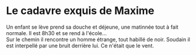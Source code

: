 # Le cadavre exquis de Maxime

Un enfant se lève prend sa douche et déjeune, une matinnée tout à fait normale. Il est 8h30 et se rend à l'école...  
Sur le chemin il rencontre un homme étrange, tout habillé de noir. Soudain il est interpellé par une bruit derrière lui.
Ce n'était que le vent.
